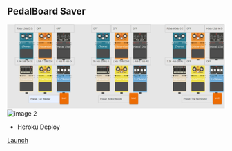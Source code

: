 ## PedalBoard Saver



![image 1](./assets/images/expedal.png) 
![image 2](./assets/images/pedalshow.gif) 


* Heroku Deploy

<a href="https://polar-fortress-83075.herokuapp.com/"
target="_blank">Launch</a>

